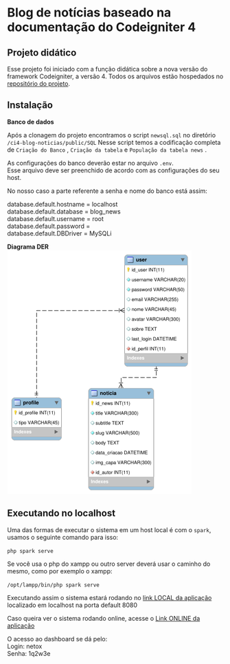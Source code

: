 # Blog de notícias baseado na documentação do Codeigniter 4

## Projeto didático

Esse projeto foi iniciado com a função didática sobre a nova versão do framework Codeigniter, a versão 4.
Todos os arquivos estão hospedados no [repositório do projeto](https://github.com/netoxhoppus/ci4-blog-noticias).


## Instalação

**Banco de dados**  

Após a clonagem do projeto encontramos o script `newsql.sql` no diretório `/ci4-blog-noticias/public/SQL`
Nesse script temos a codificação completa de `Criação do Banco` , `Criação da tabela` e `População da tabela news` .

As configurações do banco deverão estar no arquivo `.env`.  
Esse arquivo deve ser preenchido de acordo com as configurações do seu host.  

No nosso caso a parte referente a senha e nome do banco está assim:  

database.default.hostname = localhost  
database.default.database = blog_news  
database.default.username = root  
database.default.password =   
database.default.DBDriver = MySQLi  

**Diagrama DER**  
![Link ONLINE da aplicação](https://github.com/netoxhoppus/ci4-blog-noticias/blob/master/public/SQL/diagrama.png) 
  



## Executando no localhost

Uma das formas de executar o sistema em um host local é com o `spark`, usamos o seguinte comando para isso:

`php spark serve`

Se você usa o php do xampp ou outro server deverá usar o caminho do mesmo, como por exemplo o xampp: 

`/opt/lampp/bin/php spark serve`

Executando assim o sistema estará rodando no [link LOCAL da aplicação](http://localhost:8080/home) localizado em localhost na porta default 8080

Caso queira ver o sistema rodando online, acesse o [Link ONLINE da aplicação](http://blogdenoticias.cf/) 

O acesso ao dashboard se dá pelo:  
Login: netox  
Senha: 1q2w3e

